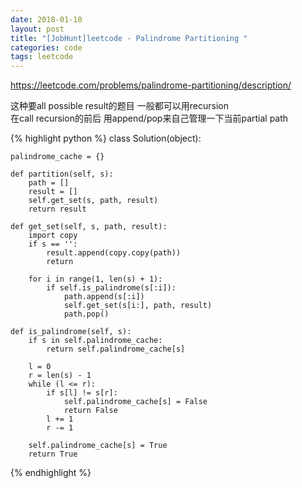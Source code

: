 ```yaml
---
date: 2018-01-10
layout: post
title: "[JobHunt]leetcode - Palindrome Partitioning "
categories: code
tags: leetcode
---
```


https://leetcode.com/problems/palindrome-partitioning/description/   

这种要all possible result的题目 一般都可以用recursion   
在call recursion的前后 用append/pop来自己管理一下当前partial path   

<!--more-->

{% highlight python %}
class Solution(object):
    
    palindrome_cache = {}
    
    def partition(self, s):
        path = []
        result = []
        self.get_set(s, path, result)
        return result
        
    def get_set(self, s, path, result):
        import copy
        if s == '':
            result.append(copy.copy(path))
            return

        for i in range(1, len(s) + 1):
            if self.is_palindrome(s[:i]):
                path.append(s[:i])
                self.get_set(s[i:], path, result)
                path.pop()

    def is_palindrome(self, s):
        if s in self.palindrome_cache:
            return self.palindrome_cache[s]
        
        l = 0
        r = len(s) - 1
        while (l <= r):
            if s[l] != s[r]:
                self.palindrome_cache[s] = False
                return False
            l += 1
            r -= 1
            
        self.palindrome_cache[s] = True
        return True
{% endhighlight %}